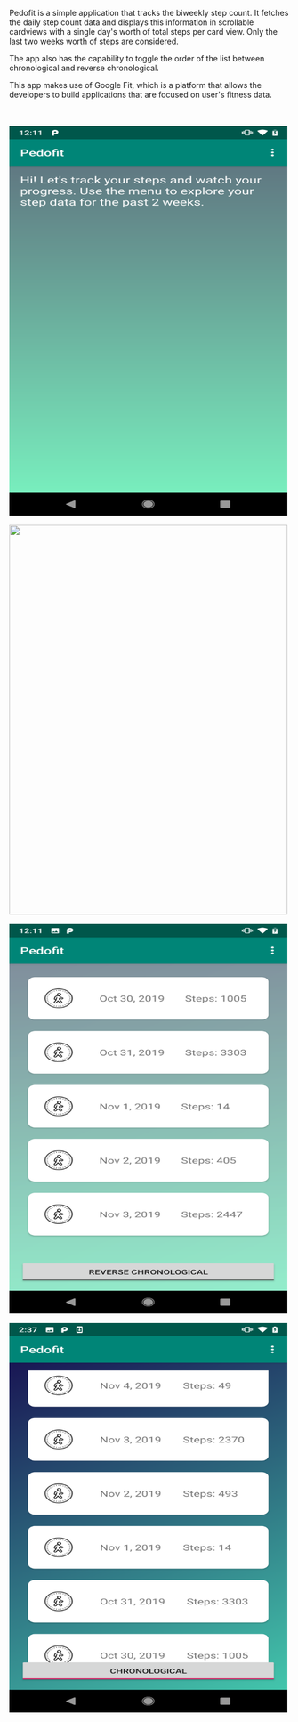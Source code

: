 Pedofit is a simple application that tracks the biweekly step count. It fetches the daily step count data and displays this information in scrollable cardviews with a single day's worth of total steps per card view. Only the last two weeks worth of steps are considered.

The app also has the capability to toggle the order of the list between chronological and reverse chronological.

This app makes use of Google Fit, which is a platform that allows the developers to build applications that are focused on user's fitness data.

<br><br>
<a href="url"><img src="https://github.com/sbajaj7/Pedofit/blob/master/Startup%20Screen.png" align="center" height="700" width="500" ></a>
<br><br>
<a href="url"><img src="https://github.com/sbajaj7/https://github.com/sbajaj7/Pedofit/blob/master/ReadSteps.png" align="center" height="700" width="500" ></a>
<br><br>
<a href="url"><img src="https://github.com/sbajaj7/Pedofit/blob/master/Chronological.png" align="center" height="700" width="500" ></a>
<br><br>
<a href="url"><img src="https://github.com/sbajaj7/Pedofit/blob/master/Reverse%20Chronological.png" align="center" height="700" width="500" ></a>
